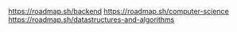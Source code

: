 https://roadmap.sh/backend
https://roadmap.sh/computer-science
https://roadmap.sh/datastructures-and-algorithms
